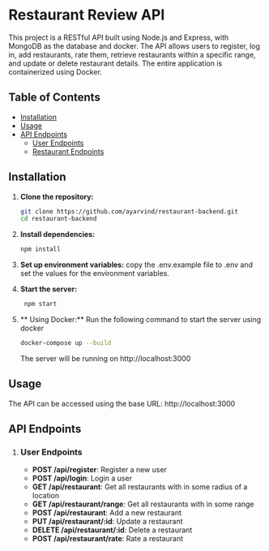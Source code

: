 # Restaurant Review API

This project is a RESTful API built using Node.js and Express, with MongoDB as the database and docker. The API allows users to register, log in, add restaurants, rate them, retrieve restaurants within a specific range, and update or delete restaurant details. The entire application is containerized using Docker.

## Table of Contents

- [Installation](#installation)
- [Usage](#usage)
- [API Endpoints](#api-endpoints)
  - [User Endpoints](#user-endpoints)
  - [Restaurant Endpoints](#restaurant-endpoints)

## Installation

1. **Clone the repository:**

   ```bash
   git clone https://github.com/ayarvind/restaurant-backend.git
   cd restaurant-backend
    ```
2. **Install dependencies:**

   ```bash
   npm install
   ```
3. **Set up environment variables:**
   copy the .env.example file to .env and set the values for the environment variables.

4. **Start the server:**

   ```bash
    npm start
    ```

5. ** Using Docker:**
   Run the following command to start the server using docker
   ```bash
   docker-compose up --build
   ```
    The server will be running on http://localhost:3000

## Usage

The API can be accessed using the base URL: http://localhost:3000

## API Endpoints
1. ### User Endpoints
   - **POST /api/register**: Register a new user
   - **POST /api/login**: Login a user
   - **GET  /api/restaurant**: Get all restaurants with in some radius of a location
   - **GET /api/restaurant/range**: Get all restaurants with in some range
    - **POST /api/restaurant**: Add a new restaurant
    - **PUT /api/restaurant/:id**: Update a restaurant
    - **DELETE /api/restaurant/:id**: Delete a restaurant
    - **POST /api/restaurant/rate**: Rate a restaurant








    
   

